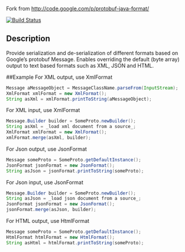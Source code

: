 Fork from http://code.google.com/p/protobuf-java-format/

[![Build Status](https://travis-ci.org/bivas/protobuf-java-format.svg?branch=master)](https://travis-ci.org/bivas/protobuf-java-format)

## Description

Provide serialization and de-serialization of different formats based on Google’s protobuf Message. Enables overriding the default (byte array) output to text based formats such as XML, JSON and HTML.

##Example
For XML output, use XmlFormat

```java
Message aMessageObject = MessageClassName.parseFrom(InputStream);
XmlFormat xmlFormat = new XmlFormat();
String asXml = xmlFormat.printToString(aMessageObject);
```

For XML input, use XmlFormat
```java
Message.Builder builder = SomeProto.newBuilder();
String asXml = _load xml document from a source_;
XmlFormat xmlFormat = new XmlFormat();
xmlFormat.merge(asXml, builder);
```

For Json output, use JsonFormat
```java
Message someProto = SomeProto.getDefaultInstance();
JsonFormat jsonFormat = new JsonFormat();
String asJson = jsonFormat.printToString(someProto);
```

For Json input, use JsonFormat
```java
Message.Builder builder = SomeProto.newBuilder();
String asJson = _load json document from a source_;
JsonFormat jsonFormat = new JsonFormat();
jsonFormat.merge(asJson, builder);
```

For HTML output, use HtmlFormat
```java
Message someProto = SomeProto.getDefaultInstance();
HtmlFormat htmlFormat = new HtmlFormat();
String asHtml = htmlFormat.printToString(someProto);
```
